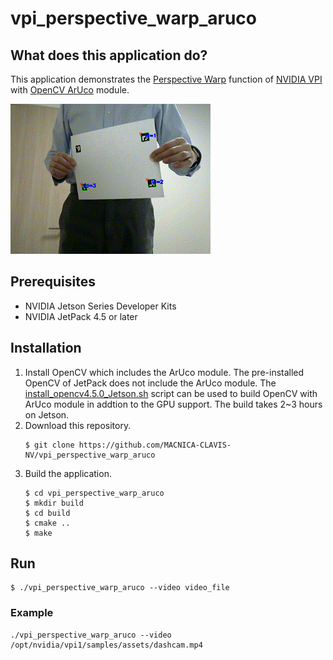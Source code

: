 # vpi_perspective_warp_aruco

## What does this application do?
This application demonstrates the [Perspective Warp](https://docs.nvidia.com/vpi/algo_persp_warp.html) function of [NVIDIA VPI](https://developer.nvidia.com/embedded/vpi) with [OpenCV ArUco](https://docs.opencv.org/master/d5/dae/tutorial_aruco_detection.html) module.

![](./demo.gif)

## Prerequisites
- NVIDIA Jetson Series Developer Kits
- NVIDIA JetPack 4.5 or later 

## Installation
1. Install OpenCV which includes the ArUco module. The pre-installed OpenCV of JetPack does not include the ArUco module. The [install_opencv4.5.0_Jetson.sh](https://github.com/AastaNV/JEP/blob/master/script/install_opencv4.5.0_Jetson.sh) script can be used to build OpenCV with ArUco module in addtion to the GPU support. The build takes 2~3 hours on Jetson.
1. Download this repository.
    ```
    $ git clone https://github.com/MACNICA-CLAVIS-NV/vpi_perspective_warp_aruco
    ```
1. Build the application.
    ```
    $ cd vpi_perspective_warp_aruco
    $ mkdir build
    $ cd build
    $ cmake ..
    $ make
    ```

## Run
```
$ ./vpi_perspective_warp_aruco --video video_file
```
### Example
```
./vpi_perspective_warp_aruco --video /opt/nvidia/vpi1/samples/assets/dashcam.mp4
```

```
